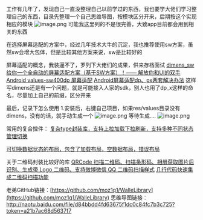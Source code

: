 工作有几年了，发现自己一直没整理自己以前学过的东西，我也要学大佬们学习整理自己的东西，目录先整理一个自己思维导图，按模块区分开来，后期按这个实现相应的模块
![image.png](https://upload-images.jianshu.io/upload_images/12139254-55acace81e81536c.png?imageMogr2/auto-orient/strip%7CimageView2/2/w/1240)
可能我这里列的不是很完善，大致app目前都会用到相关的东西

在选择屏幕适配的方案中，经过几年技术大牛的沉淀，我也推荐使用sw方案，虽然sw会增大包体，但是比较其他方案来说，sw是比较好的

屏幕适配的概念，我装逼不了，罗列下大佬们的成果，供来存档面试
[dimens_sw](https://github.com/ladingwu/dimens_sw)
[给你一个全自动的屏幕适配方案（基于SW方案）！—— 解放你和UI的双手](https://tangpj.com/2018/09/29/calces-screen/)
[Android values-sw400dp 屏幕适配](https://blog.csdn.net/u013624138/article/details/51387761)
[Android屏幕适配dp、px两套解决办法](https://blog.csdn.net/fesdgasdgasdg/article/details/52325590)
这样写dimens还是有一个问题，就是可能接入人家的sdk，别人也用了dp_x这样的命名，尽量加上自己的前缀，区分开来

最后，记录下怎么使用
1.安装后，右键自己项目，如果res/values目录没有dimens，没有的话，就手动生成一个
![image.png](https://upload-images.jianshu.io/upload_images/12139254-df5e0b9fc7a026e9.png?imageMogr2/auto-orient/strip%7CimageView2/2/w/1240)
等待生成....
![image.png](https://upload-images.jianshu.io/upload_images/12139254-ac33fe21fb16bcdd.png?imageMogr2/auto-orient/strip%7CimageView2/2/w/1240)


常用的复合控件：
[复杂type封装库，支持上拉加载下拉刷新，支持多种不同状态管理切换](https://github.com/yangchong211/YCRefreshView)

[可切换数据状态的布局，包含了加载布局，空数据布局，错误布局](https://github.com/F1ReKing/StatusLayout)

关于二维码封装比较好的库
[QRCode 扫描二维码、扫描条形码、相册获取图片后识别、生成带 Logo 二维码、支持微博微信 QQ 二维码扫描样式](https://github.com/bingoogolapple/BGAQRCode-Android)
[几行代码快速集成二维码扫描功能](https://github.com/yipianfengye/android-zxingLibrary)


老弟GitHub链接：[https://github.com/moz1q1/WalleLibrary](https://github.com/moz1q1/WalleLibrary)
思维导图链接：http://naotu.baidu.com/file/d84bbdd4fd63675f1dc0c84fc7b3c725?token=a21b7ac68d5637f7








